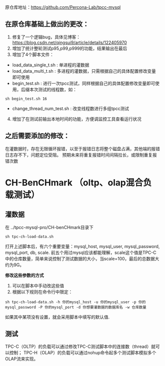 原仓库地址：https://github.com/Percona-Lab/tpcc-mysql
## 在原仓库基础上做出的更改：
1. 修复了一个逻辑bug，具体见博客：https://blog.csdn.net/qingsui9/article/details/122405970
2. 增加了统计整轮测试p95,p99,p999的功能，结果输出在最后
3. 增加了4个脚本文件：
- load_data_single_t.sh : 单进程的灌数据
- load_data_multi_t.sh : 多进程的灌数据，只需根据自己的具体配置修改变量即可使用
- begin_test.sh : 进行一次tpcc测试，同样根据自己的具体配置修改变量即可使用，后缀本次测试的线程数，如：
```
sh begin_test.sh 16
```
- change_thread_num_test.sh : 改变线程数进行多组tpcc测试
4. 增加了在测试前输出本地时间的功能，方便调监控工具查看运行状况

## 之后需要添加的修改：
在灌数据时，存在无限循环报错，以至于报错日志将整个磁盘占满，其他端的报错日志存不下，问题定位受阻。
预期未来将重复报错时间间隔拉长，或限制重复报错次数

# CH-BenCHmark （oltp、olap混合负载测试）
## 灌数据
在 ../tpcc-mysql-pro/CH-benCHmark目录下
```
sh tpc-ch-load-data.sh
```
打开上述脚本后，有六个重要变量：mysql_host, mysql_user, mysql_password, mysql_port, db, scale.
前五个用过mysql应该都能理解，scale这个值是TPC-C中的仓库数量，简单来说控制了测试数据的大小，当scale=100，最后的总数据大约为9G。

**修改这些参数的方式**
1. 可以在脚本中手动改这些值
2. 根据以下规则在命令行中限定：
```
sh tpc-ch-load-data.sh -h 你的mysql_host -u 你的mysql_user -p 你的mysql_password -P 你的mysql_port -d 你想要灌数据的数据库名 -w 仓库数量
```
如果其中某项没有设置，就会采用脚本中填写的默认值.

## 测试
TPC-C（OLTP）的负载可以通过修改TPC-C测试脚本中的连接数（thread）就可以控制；
TPC-H（OLAP）的负载可以通过nohup命令起多个测试脚本模拟多个OLAP流来实现。
